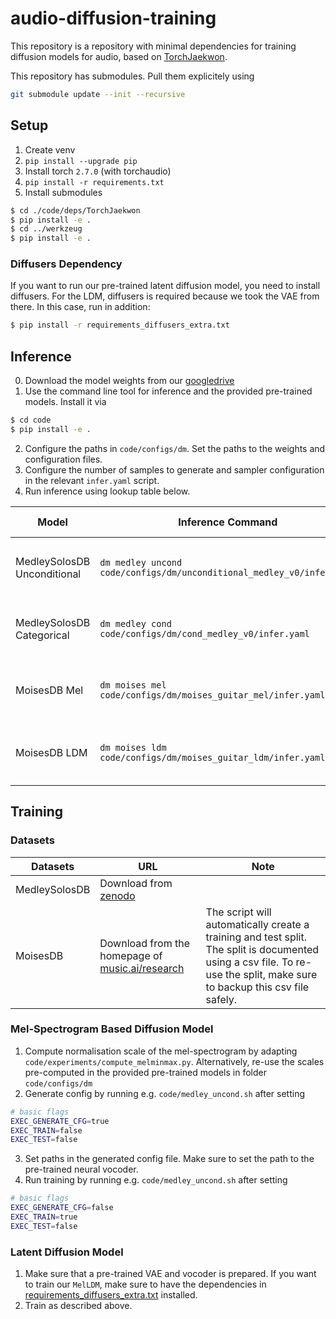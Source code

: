 # audio-diffusion-training

This repository is a repository with minimal dependencies for training diffusion models for audio, based on 
[TorchJaekwon](https://github.com/jakeoneijk/TorchJaekwon).

This repository has submodules. Pull them explicitely using
```sh
git submodule update --init --recursive
```

## Setup

1. Create venv
2. `pip install --upgrade pip`
3. Install torch `2.7.0` (with torchaudio)
4. `pip install -r requirements.txt`
5. Install submodules
```sh
$ cd ./code/deps/TorchJaekwon
$ pip install -e .
$ cd ../werkzeug
$ pip install -e .
```

### Diffusers Dependency

If you want to run our pre-trained latent diffusion model, you need to install diffusers. For the LDM, diffusers is required because we took the VAE from there. In this case, run in addition:
```sh
$ pip install -r requirements_diffusers_extra.txt
```

## Inference

0. Download the model weights from our [googledrive](https://drive.google.com/drive/folders/1N2moVi40HwsjY5lcP5UEAzFbcs37lrLT?usp=sharing)
1. Use the command line tool for inference and the provided pre-trained models. Install it via 
```sh
$ cd code
$ pip install -e .
```
2. Configure the paths in `code/configs/dm`. Set the paths to the weights and configuration files.
3. Configure the number of samples to generate and sampler configuration in the relevant `infer.yaml` script.
3. Run inference using lookup table below.

|Model|Inference Command|Required Weight Files|
|-|-|-|
|MedleySolosDB Unconditional|`dm medley uncond code/configs/dm/unconditional_medley_v0/infer.yaml`|U-Net: `melddpm_v0.pth`, HifiGAN:`hifigan-ckpt(only generator)`|
|MedleySolosDB Categorical|`dm medley cond code/configs/dm/cond_medley_v0/infer.yaml`|U-Net: `medley_cond.pth`, HifiGAN:`hifigan-ckpt(only generator)`|
|MoisesDB Mel|`dm moises mel code/configs/dm/moises_guitar_mel/infer.yaml`|U-Net: `moises_mel.pth`, HifiGAN:`hifigan-ckpt(only generator)`|
|MoisesDB LDM|`dm moises ldm code/configs/dm/moises_guitar_ldm/infer.yaml`|U-Net: `moises_ldm.pth`, VAE and vocoder: From `diffusers`|


## Training

### Datasets

|Datasets|URL|Note|
|-|-|-|
|MedleySolosDB|Download from [zenodo](https://zenodo.org/records/3464194)||
|MoisesDB|Download from the homepage of [music.ai/research](https://music.ai/research/)|The script will automatically create a training and test split. The split is documented using a csv file. To re-use the split, make sure to backup this csv file safely.|


### Mel-Spectrogram Based Diffusion Model

1. Compute normalisation scale of the mel-spectrogram by adapting `code/experiments/compute_melminmax.py`. Alternatively, re-use the scales pre-computed in the provided pre-trained models in folder `code/configs/dm`
2. Generate config by running e.g. `code/medley_uncond.sh` after setting
```sh
# basic flags
EXEC_GENERATE_CFG=true
EXEC_TRAIN=false
EXEC_TEST=false
```
3. Set paths in the generated config file. Make sure to set the path to the pre-trained neural vocoder.
4. Run training by running e.g. `code/medley_uncond.sh` after setting
```sh
# basic flags
EXEC_GENERATE_CFG=false
EXEC_TRAIN=true
EXEC_TEST=false
```


### Latent Diffusion Model

1. Make sure that a pre-trained VAE and vocoder is prepared. If you want to train our `MelLDM`, make sure to have the dependencies in [requirements_diffusers_extra.txt](requirements_diffusers_extra.txt) installed.
2. Train as described above.